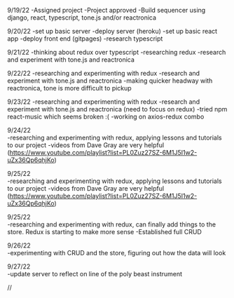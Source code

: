 9/19/22
-Assigned project
-Project approved
  -Build sequencer using django, react, typescript, tone.js and/or reactronica

9/20/22
-set up basic server
-deploy server (heroku)
-set up basic react app
-deploy front end (gitpages)
-research typescript

9/21/22
-thinking about redux over typescript
-researching redux
-research and experiment with tone.js and reactronica

9/22/22
-researching and experimenting with redux
-research and experiment with tone.js and reactronica
-making quicker headway with reactronica, tone is more difficult to pickup

9/23/22
-researching and experimenting with redux
-research and experiment with tone.js and reactronica (need to focus on redux)
-tried npm react-music which seems broken :(
-working on axios-redux combo

9/24/22  
-researching and experimenting with redux, applying lessons and tutorials to our project
-videos from Dave Gray are very helpful (https://www.youtube.com/playlist?list=PL0Zuz27SZ-6M1J5I1w2-uZx36Qp6qhjKo)

9/25/22  
-researching and experimenting with redux, applying lessons and tutorials to our project
-videos from Dave Gray are very helpful (https://www.youtube.com/playlist?list=PL0Zuz27SZ-6M1J5I1w2-uZx36Qp6qhjKo)

9/25/22  
-researching and experimenting with redux, can finally add things to the store.  Redux is starting to make more sense
-Established full CRUD

9/26/22  
-experimenting with CRUD and the store, figuring out how the data will look

9/27/22  
-update server to reflect on line of the poly beast instrument















//
